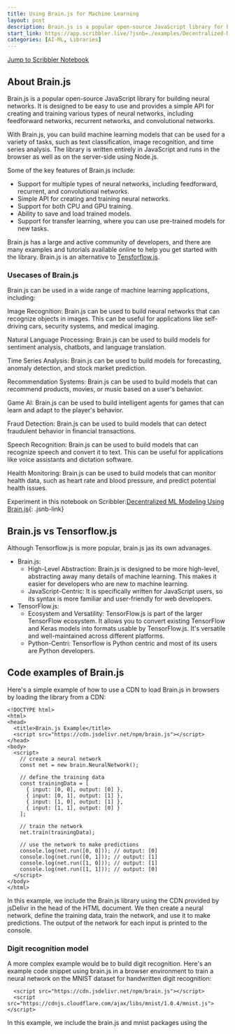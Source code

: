 ```yaml
---
title: Using Brain.js for Machine Learning
layout: post
description: Brain.js is a popular open-source JavaScript library for building neural networks useful for solving a wide range of problems.
start_link: https://app.scribbler.live/?jsnb=./examples/Decentralized-ML-Model-Storage.jsnb
categories: [AI-ML, Libraries]
---
```

[Jump to Scribbler Notebook](https://app.scribbler.live/?jsnb=./examples/Decentralized-ML-Model-Storage.jsnb)
## About Brain.js
Brain.js is a popular open-source JavaScript library for building neural networks. It is designed to be easy to use and provides a simple API for creating and training various types of neural networks, including feedforward networks, recurrent networks, and convolutional networks.

With Brain.js, you can build machine learning models that can be used for a variety of tasks, such as text classification, image recognition, and time series analysis. The library is written entirely in JavaScript and runs in the browser as well as on the server-side using Node.js.

Some of the key features of Brain.js include:
- Support for multiple types of neural networks, including feedforward, recurrent, and convolutional networks.
- Simple API for creating and training neural networks.
- Support for both CPU and GPU training.
- Ability to save and load trained models.
- Support for transfer learning, where you can use pre-trained models for new tasks.

Brain.js has a large and active community of developers, and there are many examples and tutorials available online to help you get started with the library. Brain.js is an alternative to [Tensforflow.js](/2023/04/11/Machine-learning-in-Javascript-using-TensorflowJS.html).

### Usecases of Brain.js
Brain.js can be used in a wide range of machine learning applications, including:

Image Recognition: Brain.js can be used to build neural networks that can recognize objects in images. This can be useful for applications like self-driving cars, security systems, and medical imaging.

Natural Language Processing: Brain.js can be used to build models for sentiment analysis, chatbots, and language translation.

Time Series Analysis: Brain.js can be used to build models for forecasting, anomaly detection, and stock market prediction.

Recommendation Systems: Brain.js can be used to build models that can recommend products, movies, or music based on a user's behavior.

Game AI: Brain.js can be used to build intelligent agents for games that can learn and adapt to the player's behavior.

Fraud Detection: Brain.js can be used to build models that can detect fraudulent behavior in financial transactions.

Speech Recognition: Brain.js can be used to build models that can recognize speech and convert it to text. This can be useful for applications like voice assistants and dictation software.

Health Monitoring: Brain.js can be used to build models that can monitor health data, such as heart rate and blood pressure, and predict potential health issues.


Experiment in this notebook on Scribbler:[Decentralized ML Modeling Using Brain.js](https://app.scribbler.live/?jsnb=./examples/Decentralized-ML-Model-Storage.jsnb){: .jsnb-link} 

## Brain.js vs Tensorflow.js
Although Tensorflow.js is more popular, brain.js jas its own advanages. 
- Brain.js:
    - High-Level Abstraction: Brain.js is designed to be more high-level, abstracting away many details of machine learning. This makes it easier for developers who are new to machine learning.
    - JavaScript-Centric: It is specifically written for JavaScript users, so its syntax is more familiar and user-friendly for web developers.
- TensorFlow.js: 
    - Ecosystem and Versatility: TensorFlow.js is part of the larger TensorFlow ecosystem. It allows you to convert existing TensorFlow and Keras models into formats usable by TensorFlow.js. It's versatile and well-maintained across different platforms.
    - Python-Centri: Tensorflow is Python centric and most of its users are Python developers.

## Code examples of Brain.js
Here's a simple example of how to use a CDN to load Brain.js in browsers by loading the library from a CDN:

	<!DOCTYPE html>
	<html>
	<head>
	  <title>Brain.js Example</title>
	  <script src="https://cdn.jsdelivr.net/npm/brain.js"></script>
	</head>
	<body>
	  <script>
	    // create a neural network
	    const net = new brain.NeuralNetwork();
	
	    // define the training data
	    const trainingData = [
	      { input: [0, 0], output: [0] },
	      { input: [0, 1], output: [1] },
	      { input: [1, 0], output: [1] },
	      { input: [1, 1], output: [0] }
	    ];
	
	    // train the network
	    net.train(trainingData);
	
	    // use the network to make predictions
	    console.log(net.run([0, 0])); // output: [0]
	    console.log(net.run([0, 1])); // output: [1]
	    console.log(net.run([1, 0])); // output: [1]
	    console.log(net.run([1, 1])); // output: [0]
	  </script>
	</body>
	</html>
	
In this example, we include the Brain.js library using the CDN provided by jsDelivr in the head of the HTML document. We then create a neural network, define the training data, train the network, and use it to make predictions. The output of the network for each input is printed to the console.

### Digit recognition model

A more complex example would be to build digit recognition. Here's an example code snippet using brain.js in a browser environment to train a neural network on the MNIST dataset for handwritten digit recognition:

	  <script src="https://cdn.jsdelivr.net/npm/brain.js"></script>
	  <script src="https://cdnjs.cloudflare.com/ajax/libs/mnist/1.0.4/mnist.js"></script>
	  
In this example, we include the brain.js and mnist packages using the <script> tags from the CDN (Content Delivery Network). When you open this HTML file in a web browser, the browser will load brain.js and mnist packages from the CDN and execute the JavaScript code.  

	  <script>
	    // Load the MNIST dataset
	    const set = mnist.set(8000, 2000);

	    // Convert the dataset into suitable format for brain.js
	    const trainingData = set.training.map((data) => ({
	      input: data.input,
	      output: data.output,
	    }));
	    const testingData = set.test.map((data) => ({
	      input: data.input,
	      output: data.output,
	    }));

	    // Create a new neural network
	    const net = new brain.NeuralNetwork();

	    // Train the network
	    net.train(trainingData, {
	      log: true,
	      logPeriod: 100,
	    });

	    // Evaluate the network
	    const accuracy = net.test(testingData);
	    console.log('Accuracy:', accuracy);

	    // Make predictions on new data
	   const randomIndex = Math.floor(Math.random() * set.test.length);
	   const randomTestData = set.test[randomIndex];

	    console.log('New Image:');
	    console.log('Input:', newImage.input);
	    console.log('Predicted Output:', prediction);
	  </script>

The training part will take a few minutes, so you have to be patient when the data is loaded.  The training and evaluation process will be logged in the browser console, and the prediction results will also be displayed in the console.

Note: The browser environment may have certain limitations and security restrictions when it comes to loading external scripts or accessing local files. Make sure to adjust the code accordingly and consider the security implications of running machine learning code in a browser environment.
	
### Saving and Loading Models
Usually, model building and using/applying the model does not happen in the same script. Thus there is a need to save the built model and use it in another script/application. [Serialization](/2023/05/27/Serialization-in-Python-JavaScript.html) helps in storing the model and being used in other applications. In Brain.js, this can be done using two functions: toJSON and fromJSON. In the above example, we can store the mode built as a JSON object in a file. 

The model can also be stored in a decentralized platform like [IPFS](https://ipfs.tech/):
	
	const digitReconModel = JSON.stringify(net.toJSON());
	//Download the file, push to cloud or store it IPFS. The code below shows how to store it in IPFS:
	(async ()=>{
	   node = await Ipfs.create()
	  const results = await node.add(digitReconModel)
	  const cid = results['cid']
	  console.log("CID",cid)

	})();
	
This model can be loaded back and used:
	
	(async ()=>{
  		constant digitReconModelJSON='';
		const flow=node.cat();
		  for await(const chunk of flow){
			digitReconModelJSON += chunk.toString().split(",").map(x=>String.fromCharCode(parseInt(x))).join("");
		  }
		 digitReconModel = net.fromJSON(JSON.parse(digitReconModelJSON));
	})();

## Applications of Brain.js for Machine Learning

1. **Predictive Analytics**:
   - **Sales Forecasting**: Predict future sales based on historical data.
   - **Stock Market Prediction**: Estimate stock price movements and trends.

2. **Classification**:
   - **Spam Detection**: Classify emails as spam or non-spam.
   - **Sentiment Analysis**: Determine the sentiment of text data from social media or reviews.

3. **Recommendation Systems**:
   - **Product Recommendations**: Suggest products to users based on their browsing and purchase history.
   - **Content Personalization**: Customize website content for individual users.

4. **Pattern Recognition**:
   - **Image Classification**: Recognize and categorize objects in images.
   - **Handwriting Recognition**: Interpret handwritten text input.

5. **Automation**:
   - **Chatbots**: Develop intelligent chatbots for customer service and support.
   - **Task Scheduling**: Automate scheduling and resource allocation tasks.

6. **Data Generation**:
   - **Synthetic Data Creation**: Generate data for training other machine learning models.
   - **Game AI**: Create intelligent behaviors for non-player characters in games.

7. **Anomaly Detection**:
   - **Fraud Detection**: Identify unusual patterns indicative of fraudulent activity.
   - **Network Security**: Detect and respond to security breaches in real-time.


## Advantages of Using Brain.js for Machine Learning

### 1. **Accessibility and Ease of Use**

Brain.js is designed to be beginner-friendly, making it accessible to developers who may not have a deep background in machine learning. Its straightforward API allows for the quick setup and implementation of neural networks, enabling developers to integrate ML capabilities into their applications with minimal effort.

### 2. **Integration with Web Technologies**

JavaScript is the backbone of web development, and using Brain.js allows for seamless integration of machine learning models into web applications. This integration is particularly beneficial for creating interactive and dynamic user experiences, such as real-time recommendations, predictive input suggestions, and data-driven visualizations.

### 3. **Client-Side Processing**

One of the significant advantages of using Brain.js is the ability to run machine learning models directly in the browser. This client-side processing reduces the need for server-side computations, leading to faster response times and lower server costs. It also enhances user privacy by keeping data local to the user's device.

### 4. **Cross-Platform Compatibility**

JavaScript’s ubiquity across different platforms means that Brain.js can be used to build machine learning applications that run consistently on various devices and operating systems. This cross-platform compatibility ensures that developers can reach a wider audience without needing to rewrite code for different environments.

### 5. **Real-Time Interactivity**

Brain.js enables real-time interactivity in web applications, allowing users to see the effects of machine learning models instantaneously. This capability is particularly useful for applications that require real-time data processing, such as online games, live chatbots, and interactive educational tools.

### 6. **Community and Ecosystem**

The JavaScript ecosystem is vast, with a large and active community of developers contributing to a plethora of open-source projects. Brain.js benefits from this ecosystem, as developers can leverage other JavaScript libraries and frameworks to enhance their machine learning projects. The community also provides ample resources, tutorials, and support, making it easier to learn and implement Brain.js.

## Challenges of Using Brain.js for Machine Learning

### 1. **Performance Limitations**

JavaScript is not as performant as languages like Python or C++ when it comes to handling intensive numerical computations required for machine learning. Brain.js, being a JavaScript library, inherits these limitations, making it less suitable for large-scale machine learning tasks or applications that require high computational efficiency.

### 2. **Limited Functionality**

Compared to more mature machine learning libraries such as TensorFlow, PyTorch, or scikit-learn, Brain.js offers limited functionality. It primarily focuses on neural networks and does not support the wide range of machine learning algorithms and tools available in other libraries. This limitation can restrict the types of models and solutions that can be developed using Brain.js.

### 3. **Lack of Advanced Features**

Brain.js lacks some of the advanced features found in other machine learning libraries, such as hyperparameter tuning, model interpretability tools, and extensive pre-processing utilities. Developers looking to implement more sophisticated machine learning workflows may find Brain.js insufficient for their needs.

### 4. **Scalability Issues**

While Brain.js is suitable for small to medium-sized projects, it may struggle with scalability issues when dealing with large datasets or complex models. The performance overhead of JavaScript, combined with the limitations of running models in the browser, can make it challenging to scale applications effectively.

### 5. **Learning Curve for Complex Tasks**

Although Brain.js is designed to be user-friendly, developers may encounter a steep learning curve when attempting to implement more complex machine learning tasks. The lack of extensive documentation and advanced tutorials can make it difficult to overcome challenges and fully utilize the library’s capabilities.

### 6. **Dependency on JavaScript Environment**

Relying on JavaScript means that Brain.js is confined to environments where JavaScript can run efficiently. While this includes most web browsers and Node.js environments, it excludes many other potential use cases where different programming languages might be more suitable, such as embedded systems or high-performance computing environments.


Brain.js offers a unique opportunity to integrate machine learning into JavaScript applications, providing several advantages such as ease of use, seamless web integration, and client-side processing. However, it also comes with notable disadvantages, including performance limitations, limited functionality, and scalability challenges.


